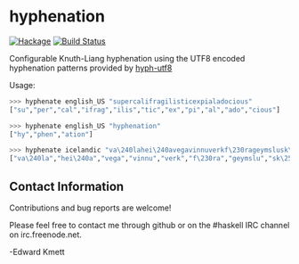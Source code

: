 hyphenation
===========

[![Hackage](https://img.shields.io/hackage/v/hyphenation.svg)](https://hackage.haskell.org/package/hyphenation) [![Build Status](https://secure.travis-ci.org/ekmett/hyphenation.png?branch=master)](http://travis-ci.org/ekmett/hyphenation)

Configurable Knuth-Liang hyphenation using the UTF8 encoded hyphenation patterns provided by [hyph-utf8](http://www.ctan.org/tex-archive/language/hyph-utf8)

Usage:

```haskell
>>> hyphenate english_US "supercalifragilisticexpialadocious"
["su","per","cal","ifrag","ilis","tic","ex","pi","al","ado","cious"]
```

```haskell
>>> hyphenate english_US "hyphenation"
["hy","phen","ation"]
```

```haskell
>>> hyphenate icelandic "va\240lahei\240avegavinnuverkf\230rageymslusk\250r"
["va\240la","hei\240a","vega","vinnu","verk","f\230ra","geymslu","sk\250r"]
```

Contact Information
-------------------

Contributions and bug reports are welcome!

Please feel free to contact me through github or on the #haskell IRC channel on irc.freenode.net.

-Edward Kmett

